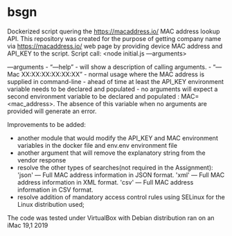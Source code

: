 # bsgn
 Dockerized script quering the https://macaddress.io/ MAC address lookup API. 
This repository was created for the purpose of getting company name via https://macaddress.io/ web page by providing device MAC address and API_KEY to the script.
Script call:
<node initial.js —arguments>

—arguments
	- “—help” - will show a description of calling arguments.
	- “—Mac XX:XX:XX:XX:XX:XX” - normal usage where the MAC address is supplied in command-line
			- ahead of time at least the API_KEY environment variable needs to be declared and populated 
	- no arguments will expect a second environment variable to be declared and populated : MAC=<mac_address>. The absence of this variable 
			when no arguments are provided will generate an error.

Improvements to be added:
- another module that would modify the API_KEY and MAC environment variables in the docker file and env.env environment file
- another argument that will remove the explanatory string from the vendor response 
- resolve the other types of searches(not required in the Assignment):
		'json' — Full MAC address information in JSON format.
		'xml' — Full MAC address information in XML format.
		'csv' — Full MAC address information in CSV format.
- resolve addition of mandatory access control rules using SELinux for the Linux distribution used;


The code was tested under VirtualBox with Debian distribution ran on an iMac 19,1 2019
